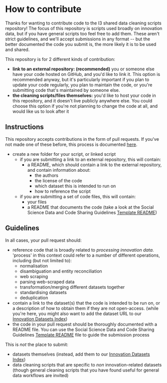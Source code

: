 # How to contribute

Thanks for wanting to contribute code to the I3 shared data cleaning scripts repository! The focus of this repository is scripts used broadly on innovation data, but if you have general scripts too feel free to add them. These aren't strict guidelines, and we'll accept submissions in any format -- but the better documented the code you submit is, the more likely it is to be used and shared.

This repository is for 2 different kinds of contribution:

* **link to an external repository: (recommended)** you or someone else have your code hosted on GitHub, and you'd like to link it. This option is recommended anyway, but it's particularly important if you plan to update your code regularly, you plan to maintain the code, or you're submitting code that's maintained by someone else.
* **the cleaning scripts/files themselves:** you'd like to host your code in this repository, and it doesn't live publicly anywhere else. You could choose this option if you're not planning to change the code at all, and would like us to look after it

## Instructions

This repository accepts contributions in the form of pull requests. If you've not made one of these before, this process is documented [here](https://docs.github.com/en/github/collaborating-with-issues-and-pull-requests/creating-a-pull-request).

* create a new folder for your script, or linked script
	* if you are submitting a link to an external repository, this will contain:
		* a README, which should contain a link to the external repository, and contain information about:
			* the authors
			* the license of the code
			* which dataset this is intended to run on
			* how to reference the script
	* if you are submitting a set of code files, this will contain:
		* your files
		* a README that documents the code (take a look at the Social Science Data and Code Sharing Guidelines [Template README](https://github.com/social-science-data-editors/template_README/blob/releases/README.md))

## Guidelines

In all cases, your pull request should:
* reference code that is broadly related to *processing innovation data*. 'process' in this context could refer to a number of different operations, including (but not limited to):
	* normalisation
	* disambiguation and entity reconciliation
	* web scraping
	* parsing web-scraped data
	* transformation/merging different datasets together
	* standardising datasets
	* deduplication
* contain a link to the dataset(s) that the code is intended to be run on, or a description of how to obtain them if they are not open-access. (while you're here, you might also want to add the dataset URL to our [Innovation Datasets Index](https://docs.google.com/spreadsheets/d/1bdyhGrj0oNz-_qW3Rv2GNGqhZZ73rgj-DYWePLA_1Ms/edit#gid=1389884911))
* the code in your pull request should be thoroughly documented with a README file. You can use the Social Science Data and Code Sharing Guidelines [Template README](https://github.com/social-science-data-editors/template_README/blob/releases/README.md) file to guide the submission process

This is *not* the place to submit:
* datasets themselves (instead, add them to our [Innovation Datasets Index](https://docs.google.com/spreadsheets/d/1bdyhGrj0oNz-_qW3Rv2GNGqhZZ73rgj-DYWePLA_1Ms/edit#gid=1389884911))
* data cleaning scripts that are specific to *non* innovation-related datasets (though general cleaning scripts that you have found useful for general data workflows are invited)





